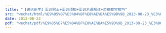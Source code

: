 ```yaml
---
title: "【送给新生】军训贴士+军训须知+军训术语解读+勾搭教官技巧"
src: "wechat/html/%E9%85%B7%E5%84%BF%E8%AE%BA%E5%9D%9B_2013-08-23_%E3%80%90%E9%80%81%E7%BB%99%E6%96%B0%E7%94%9F%E3%80%91%E5%86%9B%E8%AE%AD%E8%B4%B4%E5%A3%AB%2B%E5%86%9B%E8%AE%AD%E9%A1%BB%E7%9F%A5%2B%E5%86%9B%E8%AE%AD%E6%9C%AF%E8%AF%AD%E8%A7%A3%E8%AF%BB%2B%E5%8B%BE%E6%90%AD%E6%95%99%E5%AE%98%E6%8A%80%E5%B7%A7.html"
date: 2013-08-23
pdf: "wechat/pdf/%E9%85%B7%E5%84%BF%E8%AE%BA%E5%9D%9B_2013-08-23_%E3%80%90%E9%80%81%E7%BB%99%E6%96%B0%E7%94%9F%E3%80%91%E5%86%9B%E8%AE%AD%E8%B4%B4%E5%A3%AB%2B%E5%86%9B%E8%AE%AD%E9%A1%BB%E7%9F%A5%2B%E5%86%9B%E8%AE%AD%E6%9C%AF%E8%AF%AD%E8%A7%A3%E8%AF%BB%2B%E5%8B%BE%E6%90%AD%E6%95%99%E5%AE%98%E6%8A%80%E5%B7%A7.pdf"
---
```

